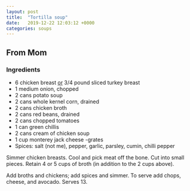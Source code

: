 ```yaml
---
layout: post
title:  "Tortilla soup"
date:   2019-12-22 12:03:12 +0000
categories: soups
---
```


## From Mom
### Ingredients
* 6 chicken breast <u>or</u> 3/4 pound sliced turkey breast
* 1 medium onion, chopped
* 2 cans potato soup
* 2 cans whole kernel corn, drained
* 2 cans chicken broth
* 2 cans red beans, drained
* 2 cans chopped tomatoes
* 1 can green chillis
* 2 cans cream of chicken soup
* 1 cup monterey jack cheese -grates
* Spices: salt (not me), pepper, garlic, parsley, cumin, chilli pepper


Simmer chicken breasts. Cool and pick meat off the bone. Cut into small pieces. Retain 4 or 5 cups of broth (in addition to the 2 cups above).

Add broths and chickens; add spices and simmer. To serve add chops, cheese, and avocado. Serves 13.
